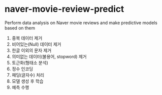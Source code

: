 # naver-movie-review-predict
Perform data analysis on Naver movie reviews and make predictive models based on them

1. 중복 데이터 제거
2. 비어있는(Null) 데이터 제거
3. 한글 이외의 문자 제거
4. 의미없는 데이터(불용어, stopword) 제거
5. 토근화(형태소 분석)
6. 정수 인코딩
7. 패딩(글자수) 처리
8. 모델 생성 후 학습
9. 예측 수행
